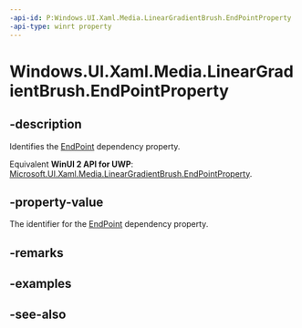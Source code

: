 ```yaml
---
-api-id: P:Windows.UI.Xaml.Media.LinearGradientBrush.EndPointProperty
-api-type: winrt property
---
```


<!-- Property syntax
public Windows.UI.Xaml.DependencyProperty EndPointProperty { get; }
-->

# Windows.UI.Xaml.Media.LinearGradientBrush.EndPointProperty

## -description
Identifies the [EndPoint](lineargradientbrush_endpoint.md) dependency property.

Equivalent **WinUI 2 API for UWP**: [Microsoft.UI.Xaml.Media.LinearGradientBrush.EndPointProperty](/windows/winui/api/microsoft.ui.xaml.media.lineargradientbrush.endpointproperty).

## -property-value
The identifier for the [EndPoint](lineargradientbrush_endpoint.md) dependency property.

## -remarks

## -examples

## -see-also
